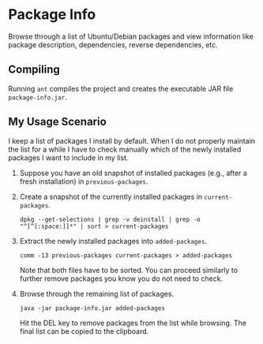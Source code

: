 Package Info
============

Browse through a list of Ubuntu/Debian packages and view information like
package description, dependencies, reverse dependencies, etc.

Compiling
---------

Running ``ant`` compiles the project and creates the executable JAR file
``package-info.jar``.

My Usage Scenario
-----------------

I keep a list of packages I install by default. When I do not properly maintain
the list for a while I have to check manually which of the newly installed
packages I want to include in my list.

1. Suppose you have an old snapshot of installed packages (e.g., after a fresh
   installation) in ``previous-packages``.

2. Create a snapshot of the currently installed packages in ``current-packages``.
   
   ```
   dpkg --get-selections | grep -v deinstall | grep -o "^[^[:space:]]*" | sort > current-packages
   ```

3. Extract the newly installed packages into ``added-packages``.
   
   ```
   comm -13 previous-packages current-packages > added-packages
   ```
   
   Note that both files have to be sorted. You can proceed similarly to further
   remove packages you know you do not need to check.

4. Browse through the remaining list of packages.
   
   ```
   java -jar package-info.jar added-packages
   ```
   
   Hit the DEL key to remove packages from the list while browsing. The final
   list can be copied to the clipboard.

